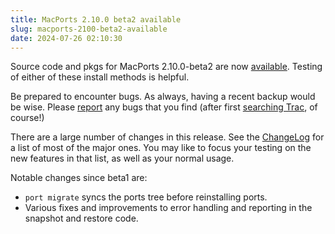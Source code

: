 ```yaml
---
title: MacPorts 2.10.0 beta2 available
slug: macports-2100-beta2-available
date: 2024-07-26 02:10:30
---
```


Source code and pkgs for MacPorts 2.10.0-beta2 are now
[available][1]. Testing of either of these install methods is helpful.

Be prepared to encounter bugs. As always, having a recent backup would
be wise. Please [report][2] any bugs that you find (after first [searching
Trac][3], of course!)

There are a large number of changes in this release. See the [ChangeLog][4]
for a list of most of the major ones. You may like to focus your
testing on the new features in that list, as well as your normal usage.

Notable changes since beta1 are:
 * `port migrate` syncs the ports tree before reinstalling ports.
 * Various fixes and improvements to error handling and reporting in the snapshot and restore code.

[1]: https://github.com/macports/macports-base/releases/tag/v2.10.0-beta2
[2]: https://trac.macports.org/newticket
[3]: https://trac.macports.org/search
[4]: https://github.com/macports/macports-base/blob/release-2.10/ChangeLog
